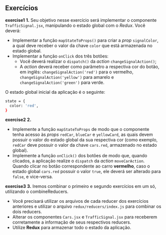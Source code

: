 ## Exercícios

**exercise1**
**1.** Seu objetivo nesse exercício será implementar o componente `TrafficSignal.jsx`, manipulando o estado global com o _Redux_. Você deverá:

* Implementar a função `mapStateToProps()` para criar a _prop_ `signalColor`, a qual deve receber o valor da chave `color` que está armazenada no estado global.
* Implementar a função `onClick` dos três botões:
  * Você deverá realizar o `dispatch()` da _action_ `changeSignalAction()`;
  * A _action_ deverá receber como parâmetro a respectiva cor do botão, em inglês: `changeSignalAction('red')` para o vermelho, `changeSignalAction('yellow')` para amarelo e `changeSignalAction('green')` para verde.

O estado global inicial da aplicação é o seguinte:

```sh
state = {
  color: 'red',
}
```

**exercise2**
**2.**
* Implemente a função `mapStateToProps` de modo que o componente tenha acesso às _props_ `redCar`, `blueCar` e `yellowCard`, as quais devem possuir o valor do estado global da sua respectiva cor (como exemplo, `redCar` deve possuir o valor da chave `cars.red`, armazenado no estado global).
* Implemente a função `onClick()` dos botões de modo que, quando clicados, a aplicação realize o `dispatch` da _action_ `moveCarAction`. Quando clicar no botão correspondente ao carro **vermelho**, caso o estado global `cars.red` possuir o valor `true`, ele deverá ser alterado para `false`, e vice-versa.

**exercise3**
**3.** Iremos combinar o primeiro e segundo exercícios em um só, utilizando o combineReducers.
* Você precisará utilizar os arquivos de cada reducer dos exercícios anteriores e utilizar o arquivo `redux/reducers/index.js` para combinar os dois reducers.
* Alterar os componentes `Cars.jsx` e `TrafficSignal.jsx` para receberem corretamente a informação de seus respectivos reducers.
* Utilize **Redux** para armazenar todo o estado da aplicação.